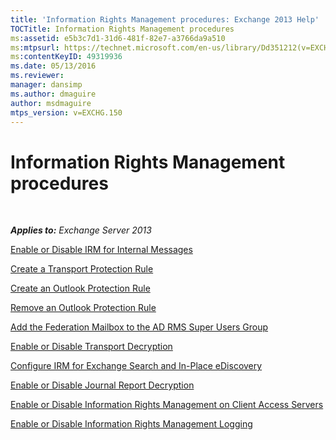 ```yaml
---
title: 'Information Rights Management procedures: Exchange 2013 Help'
TOCTitle: Information Rights Management procedures
ms:assetid: e5b3c7d1-31d6-481f-82e7-a3766da9a510
ms:mtpsurl: https://technet.microsoft.com/en-us/library/Dd351212(v=EXCHG.150)
ms:contentKeyID: 49319936
ms.date: 05/13/2016
ms.reviewer: 
manager: dansimp
ms.author: dmaguire
author: msdmaguire
mtps_version: v=EXCHG.150
---
```


# Information Rights Management procedures

 

_**Applies to:** Exchange Server 2013_

[Enable or Disable IRM for Internal Messages](enable-or-disable-irm-for-internal-messages-exchange-2013-help.md)

[Create a Transport Protection Rule](create-a-transport-protection-rule-exchange-2013-help.md)

[Create an Outlook Protection Rule](create-an-outlook-protection-rule-exchange-2013-help.md)

[Remove an Outlook Protection Rule](remove-an-outlook-protection-rule-exchange-2013-help.md)

[Add the Federation Mailbox to the AD RMS Super Users Group](add-the-federation-mailbox-to-the-ad-rms-super-users-group-exchange-2013-help.md)

[Enable or Disable Transport Decryption](enable-or-disable-transport-decryption-exchange-2013-help.md)

[Configure IRM for Exchange Search and In-Place eDiscovery](configure-irm-for-exchange-search-and-https://docs.microsoft.com/en-us/exchange/security-and-compliance/in-place-ediscovery/in-place-ediscovery)

[Enable or Disable Journal Report Decryption](enable-or-disable-journal-report-decryption-exchange-2013-help.md)

[Enable or Disable Information Rights Management on Client Access Servers](enable-or-disable-information-rights-management-on-client-access-servers-exchange-2013-help.md)

[Enable or Disable Information Rights Management Logging](enable-or-disable-information-rights-management-logging-exchange-2013-help.md)
